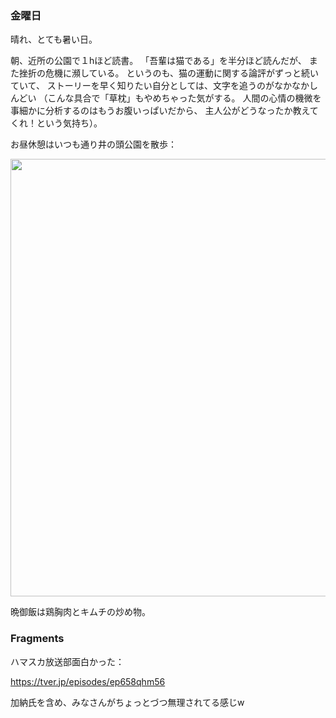 ### 金曜日

晴れ、とても暑い日。

朝、近所の公園で１hほど読書。
「吾輩は猫である」を半分ほど読んだが、
また挫折の危機に瀕している。
というのも、猫の運動に関する論評がずっと続いていて、
ストーリーを早く知りたい自分としては、文字を追うのがなかなかしんどい
（こんな具合で「草枕」もやめちゃった気がする。
人間の心情の機微を事細かに分析するのはもうお腹いっぱいだから、
主人公がどうなったか教えてくれ！という気持ち）。

お昼休憩はいつも通り井の頭公園を散歩：

<img src="https://i.imgur.com/asezEjG.jpg" width="700">

晩御飯は鶏胸肉とキムチの炒め物。

### Fragments

ハマスカ放送部面白かった：

https://tver.jp/episodes/ep658qhm56

加納氏を含め、みなさんがちょっとづつ無理されてる感じw